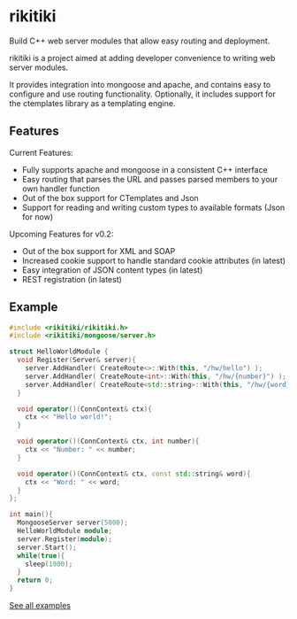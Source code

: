 # rikitiki
Build C++ web server modules that allow easy routing and deployment.

rikitiki is a project aimed at adding developer convenience to writing web server modules.

It provides integration into mongoose and apache, and contains easy to configure and use routing functionality. Optionally, it includes support for the ctemplates library as a templating engine.

## Features

Current Features:

*   Fully supports apache and mongoose in a consistent C++ interface
*   Easy routing that parses the URL and passes parsed members to your own handler function
*   Out of the box support for CTemplates and Json
*   Support for reading and writing custom types to available formats (Json for now)

Upcoming Features for v0.2:

*   Out of the box support for XML and SOAP
*   Increased cookie support to handle standard cookie attributes (in latest)
*   Easy integration of JSON content types (in latest)
*   REST registration (in latest)

## Example

```C++
#include <rikitiki/rikitiki.h>
#include <rikitiki/mongoose/server.h>

struct HelloWorldModule {
  void Register(Server& server){
    server.AddHandler( CreateRoute<>::With(this, "/hw/hello") );
    server.AddHandler( CreateRoute<int>::With(this, "/hw/{number}") );
    server.AddHandler( CreateRoute<std::string>::With(this, "/hw/{word}") );
  }

  void operator()(ConnContext& ctx){
    ctx << "Hello world!";
  }

  void operator()(ConnContext& ctx, int number){
    ctx << "Number: " << number;
  }

  void operator()(ConnContext& ctx, const std::string& word){
    ctx << "Word: " << word;
  }
};

int main(){
  MongooseServer server(5000);
  HelloWorldModule module;
  server.Register(module);
  server.Start();
  while(true){
    sleep(1000);
  }
  return 0;
}
```

[See all examples](http://www.metaxcompile.com/rikitiki/doxygen/examples.html)
